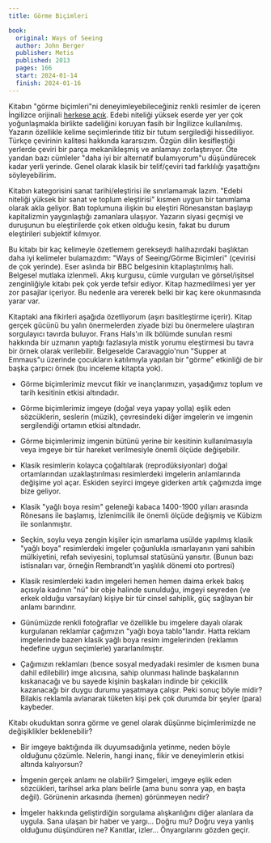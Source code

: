 ```yaml
---
title: Görme Biçimleri

book:
  original: Ways of Seeing
  author: John Berger
  publisher: Metis
  published: 2013
  pages: 166
  start: 2024-01-14
  finish: 2024-01-16
---
```


Kitabın "görme biçimleri"ni deneyimleyebileceğiniz renkli resimler de içeren İngilizce orijinali [herkese
açık](https://www.ways-of-seeing.com/).  Edebi niteliği yüksek eserde yer yer çok yoğunlaşmakla birlikte sadeliğini
koruyan fasih bir İngilizce kullanılmış. Yazarın özellikle kelime seçimlerinde titiz bir tutum sergilediği hissediliyor.
Türkçe çevirinin kalitesi hakkında kararsızım. Özgün dilin kesifleştiği yerlerde çeviri bir parça mekanikleşmiş ve
anlamayı zorlaştırıyor.  Öte yandan bazı cümleler "daha iyi bir alternatif bulamıyorum"u düşündürecek kadar yerli
yerinde. Genel olarak klasik bir telif/çeviri tad farklılığı yaşattığını söyleyebilirim.

Kitabın kategorisini sanat tarihi/eleştirisi ile sınırlamamak lazım. "Edebi niteliği yüksek bir sanat ve toplum
eleştirisi" kısmen uygun bir tanımlama olarak akla geliyor. Batı toplumuna ilişkin bu eleştiri Rönesanstan başlayıp
kapitalizmin yaygınlaştığı zamanlara ulaşıyor. Yazarın siyasi geçmişi ve duruşunun bu eleştirilerde çok etken olduğu
kesin, fakat bu durum eleştirileri subjektif kılmıyor.

Bu kitabı bir kaç kelimeyle özetlemem gerekseydi halihazırdaki başlıktan daha iyi kelimeler bulamazdım: "Ways of
Seeing/Görme Biçimleri" (çevirisi de çok yerinde). Eser aslında bir BBC belgesinin kitaplaştırılmış hali. Belgesel
mutlaka izlenmeli. Akış kurgusu, cümle vurguları ve görsel/işitsel zenginliğiyle kitabı pek çok yerde tefsir ediyor.
Kitap hazmedilmesi yer yer zor pasajlar içeriyor.  Bu nedenle ara vererek belki bir kaç kere okunmasında yarar var.

Kitaptaki ana fikirleri aşağıda özetliyorum (aşırı basitleştirme içerir). Kitap gerçek gücünü bu yalın önermelerden
ziyade bizi bu önermelere ulaştıran sorgulayıcı tavırda buluyor. Frans Hals'ın ilk bölümde sunulan resmi hakkında bir
uzmanın yaptığı fazlasıyla mistik yorumu eleştirmesi bu tavra bir örnek olarak verilebilir. Belgeselde Caravaggio'nun
"Supper at Emmaus"u üzerinde çocukların katılımıyla yapılan bir "görme" etkinliği de bir başka çarpıcı örnek (bu
inceleme kitapta yok).

- Görme biçimlerimiz mevcut fikir ve inançlarımızın, yaşadığımız toplum ve tarih kesitinin etkisi altındadır.

- Görme biçimlerimiz imgeye (doğal veya yapay yolla) eşlik eden sözcüklerin, seslerin (müzik), çevresindeki diğer
  imgelerin ve imgenin sergilendiği ortamın etkisi altındadır.

- Görme biçimlerimiz imgenin bütünü yerine bir kesitinin kullanılmasıyla veya imgeye bir tür hareket verilmesiyle önemli
  ölçüde değişebilir.

- Klasik resimlerin kolayca çoğaltılarak (reprodüksiyonlar) doğal ortamlarından uzaklaştırılması resimlerdeki imgelerin
  anlamlarında değişime yol açar. Eskiden seyirci imgeye giderken artık çağımızda imge bize geliyor.

- Klasik "yağlı boya resim" geleneği kabaca 1400-1900 yılları arasında Rönesans ile başlamış, İzlenimcilik ile önemli
  ölçüde değişmiş ve Kübizm ile sonlanmıştır.

- Seçkin, soylu veya zengin kişiler için ısmarlama usülde yapılmış klasik "yağlı boya" resimlerdeki imgeler çoğunlukla
  ısmarlayanın yani sahibin mülkiyetini, refah seviyesini, toplumsal statüsünü yansıtır. (Bunun bazı istisnaları var,
  örneğin Rembrandt'ın yaşlılık dönemi oto portresi)

- Klasik resimlerdeki kadın imgeleri hemen hemen daima erkek bakış açısıyla kadının "nü" bir obje halinde sunulduğu,
  imgeyi seyreden (ve erkek olduğu varsayılan) kişiye bir tür cinsel sahiplik, güç sağlayan bir anlamı barındırır.

- Günümüzde renkli fotoğraflar ve özellikle bu imgelere dayalı olarak kurgulanan reklamlar çağımızın "yağlı boya
  tablo"larıdır.  Hatta reklam imgelerinde bazen klasik yağlı boya resim imgelerinden (reklamın hedefine uygun
  seçimlerle) yararlanılmıştır.

- Çağımızın reklamları (bence sosyal medyadaki resimler de kısmen buna dahil edilebilir) imge alıcısına, sahip olunması
  halinde başkalarının kıskanacağı ve bu sayede kişinin başkaları indinde bir çekicilik kazanacağı bir duygu durumu
  yaşatmaya çalışır. Peki sonuç böyle midir?  Bilakis reklamla avlanarak tüketen kişi pek çok durumda bir şeyler (para)
  kaybeder.

Kitabı okuduktan sonra görme ve genel olarak düşünme biçimlerimizde ne değişiklikler beklenebilir?

- Bir imgeye baktığında ilk duyumsadığınla yetinme, neden böyle olduğunu çözümle. Nelerin, hangi inanç, fikir ve
  deneyimlerin etkisi altında kalıyorsun?

- İmgenin gerçek anlamı ne olabilir? Simgeleri, imgeye eşlik eden sözcükleri, tarihsel arka planı belirle (ama bunu
  sonra yap, en başta değil).  Görünenin arkasında (hemen) görünmeyen nedir?

- İmgeler hakkında geliştirdiğin sorgulama alışkanlığını diğer alanlara da uygula. Sana ulaşan bir haber ve yargı...
  Doğru mu?  Doğru veya yanlış olduğunu düşündüren ne?  Kanıtlar, izler...  Önyargılarını gözden geçir.
